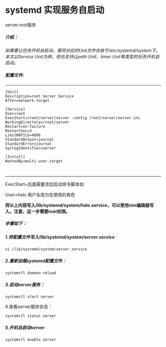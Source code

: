 # systemd 实现服务自启动

server.root服务

##### 介绍：

​	*如果要让任务开机自启动，需将对应的Unit文件存放于/etc/systemd/system下。本文以Service Unit为例，但也支持让path Unit、timer Unit等类型的任务开机自启动。*



##### 配置文件:

------

```shell
[Unit]
Description=root Server Service
After=network.target

[Service]
User=root
ExecStart=/root/server/server -config /root/server/server.ini
WorkingDirectory=/root/server
Restart=on-failure
RestartSec=3
LimitNOFILE=4096
StandardOutput=journal
StandardError=journal
SyslogIdentifier=server

[Install]
WantedBy=multi-user.target



```



------

ExecStart=后面需要添加启动命令脚本如

User=halo 用户名改为在使用的角色

**将以上内容写入/lib/systemd/system/halo.service，可以使用vim编辑器写入。注意，这一步需要root权限。**



##### 步骤如下：

##### 1.将配置文件写入/lib/systemd/system/server.service

```
vi /lib/systemd/system/server.service
```



##### 2.重新加载systemd配置文件：

```
systemctl daemon-reload
```



##### 3.启动server服务：

```
systemctl start server
```



4.查看server服务状态：

```
systemctl status server
```



##### 5.开机自启动server

```
systemctl enable server
```
